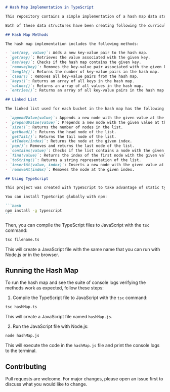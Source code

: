 ````markdown
# Hash Map Implementation in TypeScript

This repository contains a simple implementation of a hash map data structure in TypeScript. The hash map uses separate chaining for collision resolution, with each bucket in the hash map being a linked list.

Both of these data structures have been creating following the curriculum of The Odin Project.

## Hash Map Methods

The hash map implementation includes the following methods:

- `set(key, value)`: Adds a new key-value pair to the hash map.
- `get(key)`: Retrieves the value associated with the given key.
- `has(key)`: Checks if the hash map contains the given key.
- `remove(key)`: Removes the key-value pair associated with the given key.
- `length()`: Returns the number of key-value pairs in the hash map.
- `clear()`: Removes all key-value pairs from the hash map.
- `keys()`: Returns an array of all keys in the hash map.
- `values()`: Returns an array of all values in the hash map.
- `entries()`: Returns an array of all key-value pairs in the hash map.

## Linked List

The linked list used for each bucket in the hash map has the following methods:

- `appendValue(value)`: Appends a new node with the given value at the end of the list.
- `prependValue(value)`: Prepends a new node with the given value at the beginning of the list.
- `size()`: Returns the number of nodes in the list.
- `getHead()`: Returns the head node of the list.
- `getTail()`: Returns the tail node of the list.
- `atIndex(index)`: Returns the node at the given index.
- `pop()`: Removes and returns the last node of the list.
- `contains(value)`: Checks if the list contains a node with the given value.
- `find(value)`: Returns the index of the first node with the given value, or null if not found.
- `toString()`: Returns a string representation of the list.
- `insertAt(value, index)`: Inserts a new node with the given value at the given index.
- `removeAt(index)`: Removes the node at the given index.

## Using TypeScript

This project was created with TypeScript to take advantage of static typing and other TypeScript features. To use this project, you will need to have TypeScript installed.

You can install TypeScript globally with npm:

```bash
npm install -g typescript
```
````

Then, you can compile the TypeScript files to JavaScript with the `tsc` command:

```bash
tsc filename.ts
```

This will create a JavaScript file with the same name that you can run with Node.js or in the browser.

## Running the Hash Map

To run the hash map and see the suite of console logs verifying the methods work as expected, follow these steps:

1. Compile the TypeScript file to JavaScript with the `tsc` command:

```bash
tsc hashMap.ts
```

This will create a JavaScript file named `hashMap.js`.

2. Run the JavaScript file with Node.js:

```bash
node hashMap.js
```

This will execute the code in the `hashMap.js` file and print the console logs to the terminal.

## Contributing

Pull requests are welcome. For major changes, please open an issue first to discuss what you would like to change.

```

```
